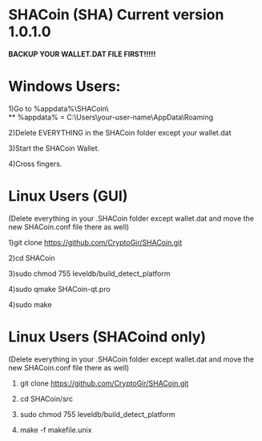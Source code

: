 <h1>SHACoin (SHA) Current version 1.0.1.0</h1>

<b>BACKUP YOUR WALLET.DAT FILE FIRST!!!!!</b>

<h1>Windows Users:</h1>
1)Go to %appdata%\SHACoin\<br>
** %appdata% = C:\Users\your-user-name\AppData\Roaming<br>

2)Delete EVERYTHING in the SHACoin folder except your wallet.dat<br>

3)Start the SHACoin Wallet.<br>

4)Cross fingers.<br>

<h1>Linux Users (GUI)</h1>
(Delete everything in your .SHACoin folder except wallet.dat and move the new SHACoin.conf file there as well)

1)git clone https://github.com/CryptoGir/SHACoin.git<br>

2)cd SHACoin<br>

3)sudo chmod 755 leveldb/build_detect_platform<br>

4)sudo qmake SHACoin-qt.pro<br>

4)sudo make<br>

<h1>Linux Users (SHACoind only)</h1>
(Delete everything in your .SHACoin folder except wallet.dat and move the new SHACoin.conf file there as well)

1) git clone https://github.com/CryptoGir/SHACoin.git<br>

2) cd SHACoin/src<br>

3) sudo chmod 755 leveldb/build_detect_platform<br>

4) make -f makefile.unix<br>
